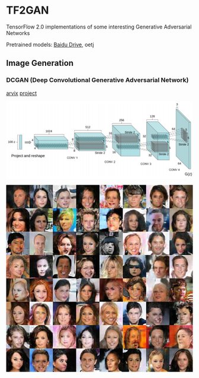 # TF2GAN
TensorFlow 2.0 implementations of some interesting Generative Adversarial Networks

Pretrained models: [Baidu Drive](https://pan.baidu.com/s/1du4zZQk2pmvcX7GAwsTTnQ), oetj

## Image Generation

### DCGAN (Deep Convolutional Generative Adversarial Network)

[arvix](https://arxiv.org/abs/1511.06434) [project](https://github.com/carpedm20/DCGAN-tensorflow)

![](DCGAN/asset/teaser.png)

![](DCGAN/asset/result.jpg)